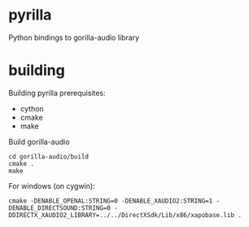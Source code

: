# pyrilla
Python bindings to gorilla-audio library



# building

Building pyrilla prerequisites:

* cython
* cmake
* make

Build gorilla-audio

    cd gorilla-audio/build
    cmake .
    make

For windows (on cygwin):

    cmake -DENABLE_OPENAL:STRING=0 -DENABLE_XAUDIO2:STRING=1 -DENABLE_DIRECTSOUND:STRING=0 -DDIRECTX_XAUDIO2_LIBRARY=../../DirectXSdk/Lib/x86/xapobase.lib .
